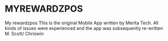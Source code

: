 # MYREWARDZPOS
My rewardzpos
This is the original Mobile App written by Merita Tech. All kinds of issues were experienced and the app was subsequently re-written M. Scott/ Chriswin
